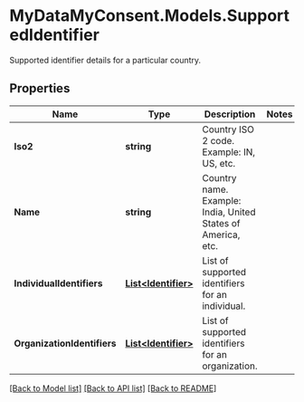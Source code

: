 # MyDataMyConsent.Models.SupportedIdentifier
Supported identifier details for a particular country.

## Properties

Name | Type | Description | Notes
------------ | ------------- | ------------- | -------------
**Iso2** | **string** | Country ISO 2 code. Example: IN, US, etc. | 
**Name** | **string** | Country name. Example: India, United States of America, etc. | 
**IndividualIdentifiers** | [**List&lt;Identifier&gt;**](Identifier.md) | List of supported identifiers for an individual. | 
**OrganizationIdentifiers** | [**List&lt;Identifier&gt;**](Identifier.md) | List of supported identifiers for an organization. | 

[[Back to Model list]](../README.md#documentation-for-models) [[Back to API list]](../README.md#documentation-for-api-endpoints) [[Back to README]](../README.md)

